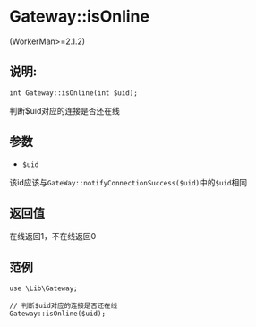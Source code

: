 # Gateway::isOnline
(WorkerMan>=2.1.2)

## 说明:
```
int Gateway::isOnline(int $uid);
```

判断$uid对应的连接是否还在线


## 参数

* ```$uid```

该id应该与```GateWay::notifyConnectionSuccess($uid)```中的```$uid```相同

## 返回值
在线返回1，不在线返回0


## 范例
```
use \Lib\Gateway;

// 判断$uid对应的连接是否还在线
Gateway::isOnline($uid);
```
